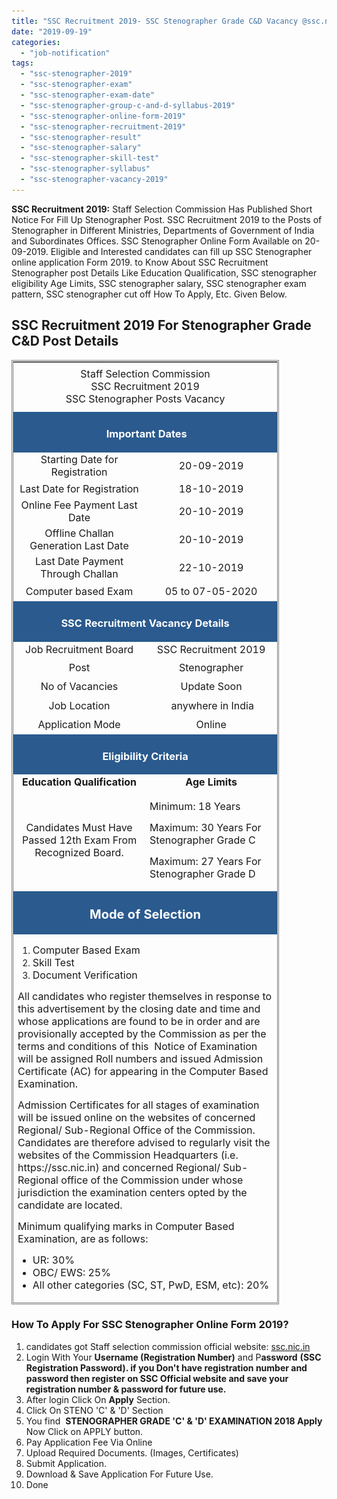 ```yaml
---
title: "SSC Recruitment 2019- SSC Stenographer Grade C&D Vacancy @ssc.nic.in"
date: "2019-09-19"
categories: 
  - "job-notification"
tags: 
  - "ssc-stenographer-2019"
  - "ssc-stenographer-exam"
  - "ssc-stenographer-exam-date"
  - "ssc-stenographer-group-c-and-d-syllabus-2019"
  - "ssc-stenographer-online-form-2019"
  - "ssc-stenographer-recruitment-2019"
  - "ssc-stenographer-result"
  - "ssc-stenographer-salary"
  - "ssc-stenographer-skill-test"
  - "ssc-stenographer-syllabus"
  - "ssc-stenographer-vacancy-2019"
---
```


**SSC Recruitment 2019:** Staff Selection Commission Has Published Short Notice For Fill Up Stenographer Post. SSC Recruitment 2019 to the Posts of Stenographer in Different Ministries, Departments of Government of India and Subordinates Offices. SSC Stenographer Online Form Available on 20-09-2019. Eligible and Interested candidates can fill up SSC Stenographer online application Form 2019. to Know About SSC Recruitment Stenographer post Details Like Education Qualification, SSC stenographer eligibility Age Limits, SSC stenographer salary, SSC stenographer exam pattern, SSC stenographer cut off How To Apply, Etc. Given Below.

## SSC Recruitment 2019 For Stenographer Grade C&D Post Details

<table style="height: 1511px; width: 84.9475%; border-collapse: collapse; border-style: double;"><tbody><tr style="height: 80px;"><td style="width: 100%; text-align: center; height: 50px;" colspan="2"><span style="font-size: 12pt;">Staff Selection Commission</span><div></div><span style="font-size: 12pt;">SSC Recruitment 2019</span><div></div><span style="font-size: 12pt;">SSC Stenographer Posts Vacancy</span></td></tr><tr style="height: 30px;"><td style="width: 100%; height: 30px; background-color: #2a5a8e; text-align: center;" colspan="2"><h3><span style="color: #ffffff;"><strong>&nbsp;Important Dates</strong></span></h3></td></tr><tr style="height: 22px;"><td style="width: 50%; text-align: center; height: 22px;"><span style="font-size: 12pt;">Starting Date for Registration</span></td><td style="width: 50%; text-align: center; height: 22px;"><span style="font-size: 12pt;">20-09-2019</span></td></tr><tr style="height: 22px;"><td style="width: 50%; text-align: center; height: 22px;"><span style="font-size: 12pt;">Last Date for Registration</span></td><td style="width: 50%; text-align: center; height: 22px;"><span style="font-size: 12pt;">18-10-2019</span></td></tr><tr style="height: 25px;"><td style="width: 50%; text-align: center; height: 25px;"><span style="font-size: 12pt;">Online Fee Payment Last Date</span></td><td style="width: 50%; text-align: center; height: 25px;"><span style="font-size: 12pt;">20-10-2019</span></td></tr><tr style="height: 25px;"><td style="width: 50%; text-align: center; height: 25px;"><span style="font-size: 12pt;">Offline Challan Generation Last Date</span></td><td style="width: 50%; text-align: center; height: 25px;"><span style="font-size: 12pt;">20-10-2019</span></td></tr><tr style="height: 25px;"><td style="width: 50%; text-align: center; height: 25px;"><span style="font-size: 12pt;">Last Date Payment Through Challan</span></td><td style="width: 50%; text-align: center; height: 25px;"><span style="font-size: 12pt;">22-10-2019</span></td></tr><tr style="height: 25px;"><td style="width: 50%; text-align: center; height: 25px;"><span style="font-size: 12pt;">Computer based Exam</span></td><td style="width: 50%; text-align: center; height: 25px;"><span style="font-size: 12pt;">05 to 07-05-2020</span></td></tr><tr style="height: 30px;"><td style="width: 100%; height: 30px; background-color: #2a5a8e; text-align: center;" colspan="2"><h3><span style="color: #ffffff;"><strong>SSC Recruitment Vacancy Details</strong></span></h3></td></tr><tr style="height: 22px;"><td style="text-align: center; height: 22px; width: 50%;"><span style="font-size: 12pt;">Job Recruitment Board</span></td><td style="text-align: center; width: 50%; height: 22px;"><span style="font-size: 12pt;">SSC Recruitment 2019</span></td></tr><tr style="height: 25px;"><td style="text-align: center; width: 50%; height: 25px;"><span style="font-size: 12pt;">Post</span></td><td style="text-align: center; width: 50%; height: 25px;"><span style="font-size: 12pt;">Stenographer</span></td></tr><tr style="height: 25px;"><td style="text-align: center; width: 50%; height: 25px;"><span style="font-size: 12pt;">No of Vacancies</span></td><td style="text-align: center; width: 50%; height: 25px;"><span style="font-size: 12pt;">Update Soon</span></td></tr><tr style="height: 25px;"><td style="text-align: center; width: 50%; height: 25px;"><span style="font-size: 12pt;">Job Location</span></td><td style="text-align: center; width: 50%; height: 25px;"><span style="font-size: 12pt;">&nbsp;anywhere in India</span></td></tr><tr style="height: 25px;"><td style="text-align: center; width: 50%; height: 25px;"><span style="font-size: 12pt;">Application Mode</span></td><td style="text-align: center; width: 50%; height: 25px;"><span style="font-size: 12pt;">Online</span></td></tr><tr style="height: 30px;"><td style="width: 100%; height: 30px; background-color: #2a5a8e; text-align: center;" colspan="2"><h3><span style="color: #ffffff;"><strong>Eligibility Criteria</strong></span></h3></td></tr><tr style="height: 14px;"><td style="width: 50%; text-align: center; height: 14px;"><strong><span style="font-size: 12pt;">Education Qualification</span></strong></td><td style="width: 50%; text-align: center; height: 14px;"><strong><span style="font-size: 12pt;">Age Limits</span></strong></td></tr><tr style="height: 30px;"><td style="width: 50%; text-align: center; height: 30px;"><span style="font-size: 12pt;">Candidates Must Have Passed 12th Exam From Recognized Board.</span></td><td style="width: 50%; text-align: center; height: 30px;"><p style="text-align: left;"><span style="font-size: 12pt;">Minimum: 18 Years</span></p><p style="text-align: left;"><span style="font-size: 12pt;">Maximum: 30 Years For Stenographer Grade C</span></p><p style="text-align: left;"><span style="font-size: 12pt;">Maximum: 27 Years For Stenographer Grade D</span></p></td></tr><tr style="height: 30px;"><td style="width: 100%; height: 30px; background-color: #2a5a8e; text-align: center;" colspan="2"><h3><strong><span style="font-size: 15pt; color: #ffffff;">Mode of Selection</span></strong></h3></td></tr><tr style="height: 637px;"><td style="text-align: center; height: 637px;" colspan="2"><ol><li style="text-align: left;"><span style="font-size: 12pt;">Computer Based Exam</span></li><li style="text-align: left;"><span style="font-size: 12pt;">Skill Test</span></li><li style="text-align: left;"><span style="font-size: 12pt;">Document Verification</span></li></ol><p style="text-align: left;"><span style="font-size: 12pt;">All candidates who register themselves in response to this advertisement by the closing date and time and whose applications are found to be in order and are provisionally accepted by the Commission as per the terms and conditions of this&nbsp; Notice of Examination will be assigned Roll numbers and issued Admission Certificate (AC) for appearing in the Computer Based Examination.</span></p><p style="text-align: left;"><span style="font-size: 12pt;">Admission Certificates for all stages of examination will be issued online on the websites of concerned Regional/ Sub-Regional Office of the Commission. Candidates are therefore advised to regularly visit the websites of the Commission </span><span style="font-size: 12pt;">Headquarters (i.e. https://ssc.nic.in) and concerned Regional/ Sub-Regional office of the Commission under whose jurisdiction the examination centers opted by the candidate are located.</span></p><p style="text-align: left;"><span style="font-size: 12pt;">Minimum qualifying marks in Computer Based Examination, are as follows:</span></p><div></div><ul><li style="text-align: left;"><span style="font-size: 12pt;">UR: 30%</span></li><li style="text-align: left;"><span style="font-size: 12pt;">OBC/ EWS: 25%</span></li><li style="text-align: left;"><span style="font-size: 12pt;">All other categories (SC, ST, PwD, ESM, etc): 20%</span></li></ul><p style="text-align: left;"><span style="font-size: 12pt;">Based on the marks scored in the Computer Based Examination, candidates will be shortlisted, category-wise, to appear in the Skill Test(s) for the post(s) they have applied for.</span></p><p style="text-align: left;"><span style="font-size: 12pt;">Final selection and allocation of Ministries/ Departments will be made on the basis of the performance of candidates in the Computer Based Examination and the preference of Posts/ Departments exercised by them at the time of Document Verification.</span></p></td></tr><tr style="height: 16px;"><td style="height: 16px; background-color: #2a5a8e; text-align: center;" colspan="2"><h3><span style="color: #ffffff;"><strong>Exam Pattern</strong></span></h3></td></tr><tr style="height: 220px;"><td style="width: 100%; text-align: center; height: 220px;" colspan="2"><div></div>[caption id="attachment_1063" align="aligncenter" width="619"]<img class="size-full wp-image-1063" src="images/SSC-stenographer-Exam.jpg" alt="SSC stenographer Exam" width="619" height="225"> <span style="font-size: 12pt;">SSC Stenographer Exam</span>[/caption]<ul><li style="text-align: left;"><span style="font-size: 12pt;">Question paper will be of Objective Type Multiple Choice only.</span></li><li style="text-align: left;"><span style="font-size: 12pt;">There will be negative marking of 0.25 marks for each wrong answer.</span></li><li style="text-align: left;"><span style="font-size: 12pt;">Tentative Answer Keys will be placed on the Commission‟s website after the Examination.</span></li><li style="text-align: left;"><span style="font-size: 12pt;">Candidates may go through the Answer Keys and submit representations, if any, within the time limit given by the Commission through on-line modality only, on payment of Rs 100/- per question.</span></li><li style="text-align: left;"><span style="font-size: 12pt;">Any representation regarding Answer Keys received within the time limit fixed by the Commission at the time of uploading of the Answer Keys will be scrutinized before finalizing the Answer Keys and the decision of the Commission in this regard will be final. No representation regarding Answer Keys shall be entertained later.</span></li></ul></td></tr><tr style="height: 30px;"><td style="width: 100%; height: 30px; background-color: #2a5a8e; text-align: center;" colspan="2"><h3><span style="color: #ffffff;"><strong>SSC Application Fee&nbsp;</strong></span></h3></td></tr><tr style="height: 30px;"><td style="width: 100%; text-align: center; height: 30px;" colspan="2"><ul><li style="text-align: left;"><span style="font-size: 12pt;">General Candidates: Rs. 100/-</span></li><li style="text-align: left;"><span style="font-size: 12pt;">SC/ST/PWD/Woman/ESM Candidates: None</span></li><li style="text-align: left;"><span style="font-size: 12pt;">Payment Mode: Online/Offline</span></li></ul></td></tr><tr style="height: 30px;"><td style="width: 100%; height: 30px; background-color: #2a5a8e; text-align: center;" colspan="2"><h3><span style="color: #ffffff;"><strong>Important Links&nbsp;</strong></span></h3></td></tr><tr style="height: 10px;"><td style="width: 50%; text-align: center; height: 10px;"><strong><span style="font-size: 12pt;">Apply Online&nbsp;</span></strong></td><td style="width: 50%; text-align: center; height: 10px;"><a href="https://ssc.nic.in/Portal/Apply" target="_blank" rel="noopener noreferrer"><span style="font-size: 12pt;"><strong>Click Here</strong></span></a></td></tr><tr><td style="width: 50%; text-align: center;"><strong><span style="font-size: 12pt;">Detailed Notification</span></strong></td><td style="width: 50%; text-align: center;"><a href="https://freegovtjobalert.in/wp-content/uploads/2019/09/Stenographer-Detailed-Notification.pdf" target="_blank" rel="noopener noreferrer"><span style="font-size: 12pt;"><strong>Click Here</strong></span></a></td></tr><tr style="height: 25px;"><td style="width: 50%; text-align: center; height: 25px;"><strong><span style="font-size: 12pt;">Date Change Notice</span></strong></td><td style="width: 50%; text-align: center; height: 25px;"><a href="https://freegovtjobalert.in/wp-content/uploads/2019/09/Important_Notice_stenographer-grade-CD.pdf" target="_blank" rel="noopener noreferrer"><span style="font-size: 12pt;"><strong>Click Here</strong></span></a></td></tr><tr style="height: 36px;"><td style="width: 50%; text-align: center; height: 23px;"><strong><span style="font-size: 12pt;">Short Notice</span></strong></td><td style="width: 50%; text-align: center; height: 23px;"><a href="https://freegovtjobalert.in/wp-content/uploads/2019/09/Short-Notification-SSC-Stenographer-Grade-CD.pdf" target="_blank" rel="noopener noreferrer"><span style="font-size: 12pt;"><strong>Click Here</strong></span></a></td></tr><tr style="height: 10px;"><td style="width: 50%; text-align: center; height: 10px;"><strong><span style="font-size: 12pt;">&nbsp;Official Website</span></strong></td><td style="width: 50%; text-align: center; height: 10px;"><a href="https://ssc.nic.in/" target="_blank" rel="noopener noreferrer"><span style="font-size: 12pt;"><strong>Click Here</strong></span></a></td></tr></tbody></table>

### How To Apply For SSC Stenographer Online Form 2019?

1. candidates got Staff selection commission official website: [ssc.nic.in](https://ssc.nic.in)
2. Login With Your **Username (Registration Number)** and P**assword** **(SSC Registration Password). if you Don't have registration number and password then register on SSC Official website and save your registration number & password for future use.**
3. After login Click On **Apply** Section.
4. Click On STENO 'C' & 'D' Section
5. You find  **STENOGRAPHER GRADE 'C' & 'D' EXAMINATION 2018 Apply** Now Click on APPLY button.
6. Pay Application Fee Via Online
7. Upload Required Documents. (Images, Certificates)
8. Submit Application.
9. Download & Save Application For Future Use.
10. Done
